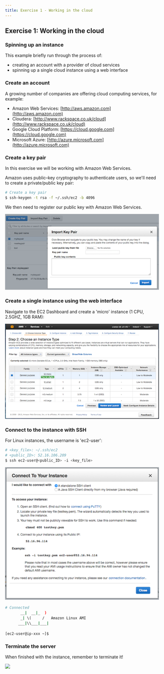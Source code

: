 ```yaml
---
title: Exercise 1 - Working in the cloud
---
```


## Exercise 1: Working in the cloud

### Spinning up an instance

This example briefly run through the process of:

- creating an account with a provider of cloud services
- spinning up a single cloud instance using a web interface

### Create an account

A growing number of companies are offering cloud computing services, for example: 

- Amazon Web Services: [http://aws.amazon.com](http://aws.amazon.com)
- Cloudera: [http://www.rackspace.co.uk/cloud](http://www.rackspace.co.uk/cloud)
- Google Cloud Platform: [https://cloud.google.com](https://cloud.google.com)
- Microsoft Azure: [http://azure.microsoft.com](http://azure.microsoft.com)

### Create a key pair

In this exercise we will be working with Amazon Web Services. 

Amazon uses public–key cryptography to authenticate users, so we'll need to create a private/public key pair:

``` bash
# Create a key pair
$ ssh-keygen -t rsa -f ~/.ssh/ec2 -b 4096
```

We then need to register our public key with Amazon Web Services.

![](session10/figures/key_pair.png)

### Create a single instance using the web interface

Navigate to the EC2 Dashboard and create a 'micro' instance (1 CPU, 2.5GHZ, 1GB RAM):

![](session10/figures/create_ec2_instance.png)

### Connect to the instance with SSH

For Linux instances, the username is 'ec2-user':

``` bash
# <key_file>: ~/.ssh/ec2
# <public_ID>: 52.16.106.209
$ ssh ec2-user@<public_ID> -i <key_file> 
```

![](session10/figures/connect_to_instance.png)

``` bash
# Connected 
       __|  __|_  )
       _| \(     /   Amazon Linux AMI
      ___|\\___|___|

[ec2-user@ip-xxx ~]$ 
```

<!-- ### Upload and run a script from your local machine

``` bash
# Add a hello world here

# transfer the file from your local machine
$ $ scp -i <key_file> <SampleFile> ec2-user@ec2-198-51-100-1.compute-1.amazonaws.com:~
``` -->

### Terminate the server

When finished with the instance, remember to terminate it!

![](session10/figures/terminate_instance.png)
